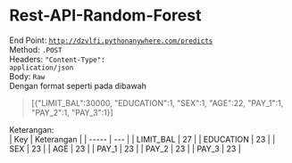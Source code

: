 # Rest-API-Random-Forest

End Point<nbsp>: <code>http://dzvlfi.pythonanywhere.com/predicts</code><br>
Method<nbsp>: <code>.POST</code> </br>
Headers: <code>"Content-Type": application/json</code><br>
Body: `Raw`<br>
Dengan format seperti pada dibawah
> [{"LIMIT_BAL":30000, "EDUCATION":1, "SEX":1, "AGE":22, "PAY_1":1, "PAY_2":1, "PAY_3":1}]
  
Keterangan:<br>
| Key       | Keterangan |
| -----     | ---         |
| LIMIT_BAL | 27 |
| EDUCATION | 23 |
| SEX       | 23 |
| AGE       | 23 |
| PAY_1     | 23 |
| PAY_2     | 23 |
| PAY_3     | 23 |
